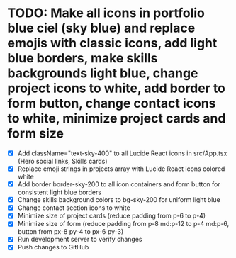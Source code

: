 # TODO: Make all icons in portfolio blue ciel (sky blue) and replace emojis with classic icons, add light blue borders, make skills backgrounds light blue, change project icons to white, add border to form button, change contact icons to white, minimize project cards and form size

- [x] Add className="text-sky-400" to all Lucide React icons in src/App.tsx (Hero social links, Skills cards)
- [x] Replace emoji strings in projects array with Lucide React icons colored white
- [x] Add border border-sky-200 to all icon containers and form button for consistent light blue borders
- [x] Change skills background colors to bg-sky-200 for uniform light blue
- [x] Change contact section icons to white
- [x] Minimize size of project cards (reduce padding from p-6 to p-4)
- [x] Minimize size of form (reduce padding from p-8 md:p-12 to p-4 md:p-6, button from px-8 py-4 to px-6 py-3)
- [x] Run development server to verify changes
- [x] Push changes to GitHub
